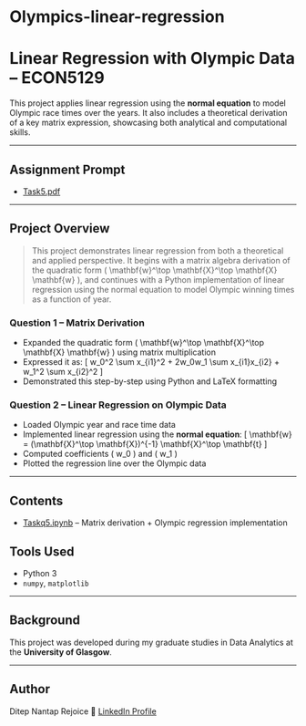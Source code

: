# Olympics-linear-regression

# Linear Regression with Olympic Data – ECON5129

This project applies linear regression using the **normal equation** to model Olympic race times over the years. It also includes a theoretical derivation of a key matrix expression, showcasing both analytical and computational skills.

---

## Assignment Prompt

- [Task5.pdf](./Task5.pdf)

---

## Project Overview

> This project demonstrates linear regression from both a theoretical and applied perspective. It begins with a matrix algebra derivation of the quadratic form \( \mathbf{w}^\top \mathbf{X}^\top \mathbf{X} \mathbf{w} \), and continues with a Python implementation of linear regression using the normal equation to model Olympic winning times as a function of year.

### Question 1 – Matrix Derivation
- Expanded the quadratic form \( \mathbf{w}^\top \mathbf{X}^\top \mathbf{X} \mathbf{w} \) using matrix multiplication
- Expressed it as:
  \[
  w_0^2 \sum x_{i1}^2 + 2w_0w_1 \sum x_{i1}x_{i2} + w_1^2 \sum x_{i2}^2
  \]
- Demonstrated this step-by-step using Python and LaTeX formatting

### Question 2 – Linear Regression on Olympic Data
- Loaded Olympic year and race time data
- Implemented linear regression using the **normal equation**:
  \[
  \mathbf{w} = (\mathbf{X}^\top \mathbf{X})^{-1} \mathbf{X}^\top \mathbf{t}
  \]
- Computed coefficients \( w_0 \) and \( w_1 \)
- Plotted the regression line over the Olympic data

---

## Contents

- [Taskq5.ipynb](./Taskq5.ipynb) – Matrix derivation + Olympic regression implementation  


## Tools Used

- Python 3  
- `numpy`, `matplotlib`

---

## Background

This project was developed during my graduate studies in Data Analytics at the **University of Glasgow**.

---

## Author

Ditep Nantap Rejoice
🔗 [LinkedIn Profile](https://www.linkedin.com/in/nantap-ditep-00490b231)
